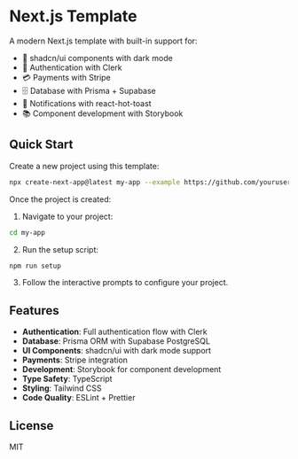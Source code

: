 # Next.js Template

A modern Next.js template with built-in support for:

-   🎨 shadcn/ui components with dark mode
-   🔐 Authentication with Clerk
-   💳 Payments with Stripe
-   🗄️ Database with Prisma + Supabase
-   🍞 Notifications with react-hot-toast
-   📚 Component development with Storybook

## Quick Start

Create a new project using this template:

```bash
npx create-next-app@latest my-app --example https://github.com/yourusername/nextjs-template
```

Once the project is created:

1. Navigate to your project:

```bash
cd my-app
```

2. Run the setup script:

```bash
npm run setup
```

3. Follow the interactive prompts to configure your project.

## Features

-   **Authentication**: Full authentication flow with Clerk
-   **Database**: Prisma ORM with Supabase PostgreSQL
-   **UI Components**: shadcn/ui with dark mode support
-   **Payments**: Stripe integration
-   **Development**: Storybook for component development
-   **Type Safety**: TypeScript
-   **Styling**: Tailwind CSS
-   **Code Quality**: ESLint + Prettier

## License

MIT
